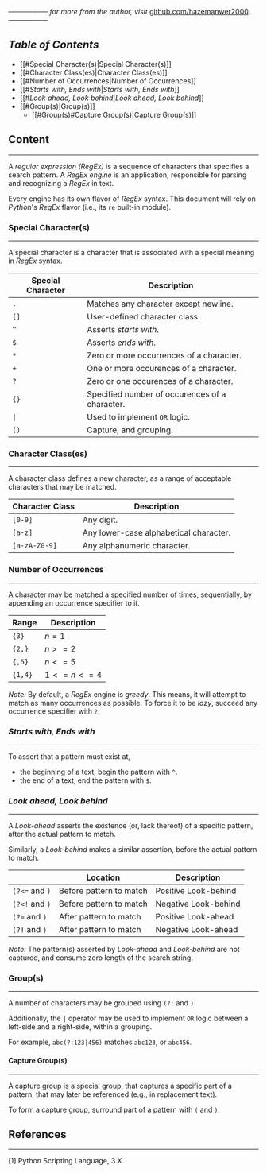 ──────── *for more from the author, visit* [github.com/hazemanwer2000](https://github.com/hazemanwer2000). ────────
## *Table of Contents*

- [[#Special Character(s)|Special Character(s)]]
- [[#Character Class(es)|Character Class(es)]]
- [[#Number of Occurrences|Number of Occurrences]]
- [[#*Starts with, Ends with*|*Starts with, Ends with*]]
- [[#*Look ahead, Look behind*|*Look ahead, Look behind*]]
- [[#Group(s)|Group(s)]]
	- [[#Group(s)#Capture Group(s)|Capture Group(s)]]
## Content
---
A *regular expression (RegEx)* is a sequence of characters that specifies a search pattern. A *RegEx engine* is an application, responsible for parsing and recognizing a *RegEx* in text.

Every engine has its own flavor of *RegEx* syntax. This document will rely on *Python*'s *RegEx* flavor (i.e., its `re` built-in module).
### Special Character(s)
---
A special character is a character that is associated with a special meaning in *RegEx* syntax.

| Special Character | Description                                    |
| ----------------- | ---------------------------------------------- |
| `.`               | Matches any character except newline.          |
| `[]`              | User-defined character class.                  |
| `^`               | Asserts *starts with*.                         |
| `$`               | Asserts *ends with*.                           |
| `*`               | Zero or more occurrences of a character.       |
| `+`               | One or more occurences of a character.         |
| `?`               | Zero or one occurences of a character.         |
| `{}`              | Specified number of occurences of a character. |
| `\|`              | Used to implement `OR` logic.                  |
| `()`              | Capture, and grouping.                         |
### Character Class(es)
---
A character class defines a new character, as a range of acceptable characters that may be matched.

| Character Class | Description                            |
| --------------- | -------------------------------------- |
| `[0-9]`         | Any digit.                             |
| `[a-z]`         | Any lower-case alphabetical character. |
| `[a-zA-Z0-9]`   | Any alphanumeric character.            |
### Number of Occurrences
---
A character may be matched a specified number of times, sequentially, by appending an occurrence specifier to it.

| Range   | Description   |
| ------- | ------------- |
| `{3}`   | $n=1$         |
| `{2,}`  | $n >= 2$      |
| `{,5}`  | $n <= 5$      |
| `{1,4}` | $1 <= n <= 4$ |

*Note:* By default, a *RegEx* engine is *greedy*. This means, it will attempt to match as many occurrences as possible. To force it to be *lazy*, succeed any occurrence specifier with `?`.
### *Starts with, Ends with*
---
To assert that a pattern must exist at,
* the beginning of a text, begin the pattern with `^`.
* the end of a text, end the pattern with `$`.
### *Look ahead, Look behind*
---
A *Look-ahead* asserts the existence (or, lack thereof) of a specific pattern, after the actual pattern to match.

Similarly, a *Look-behind* makes a similar assertion, before the actual pattern to match.

|                | Location                | Description          |
| -------------- | ----------------------- | -------------------- |
| `(?<=` and `)` | Before pattern to match | Positive Look-behind |
| `(?<!` and `)` | Before pattern to match | Negative Look-behind |
| `(?=` and `)`  | After pattern to match  | Positive Look-ahead  |
| `(?!` and `)`  | After pattern to match  | Negative Look-ahead  |

*Note:* The pattern(s) asserted by *Look-ahead* and *Look-behind* are not captured, and consume zero length of the search string.
### Group(s)
---
A number of characters may be grouped using `(?:` and `)`.

Additionally, the `|` operator may be used to implement `OR` logic between a left-side and a right-side, within a grouping.

For example, `abc(?:123|456)` matches `abc123`, or `abc456`.
#### Capture Group(s)
---
A capture group is a special group, that captures a specific part of a pattern, that may later be referenced (e.g., in replacement text).

To form a capture group, surround part of a pattern with `(` and `)`.
## References
---
[1] Python Scripting Language, 3.X